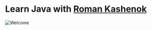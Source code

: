 # Learn Java with [Roman Kashenok](https://github.com/RomanKashenok)
![Welcome](https://i.ibb.co/swmc7Tt/1589076751-bluewelcome-2.jpg)